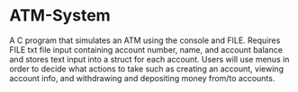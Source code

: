 # ATM-System

A C program that simulates an ATM using the console and FILE. Requires FILE txt file input containing account number, name, and account balance and stores text input into a struct for each account. Users will use menus in order to decide what actions to take such as creating an account, viewing account info, and withdrawing and depositing money from/to accounts.
